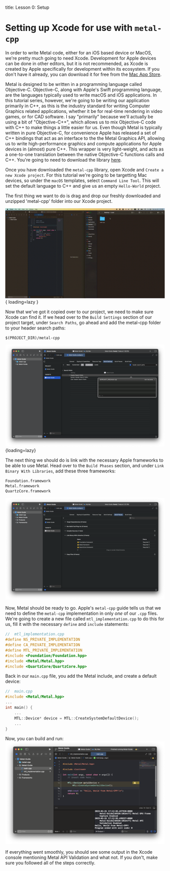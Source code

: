 title: Lesson 0: Setup

# Setting up Xcode for use with `metal-cpp`

In order to write Metal code, either for an iOS based device or MacOS, we're pretty much going to need Xcode. Development for Apple devices can be done in other editors, but it is not recommended, as Xcode is created by Apple specifically for development within its ecosystem. If you don't have it already, you can download it for free from the [Mac App Store](https://apps.apple.com/us/app/xcode/id497799835?mt=12). 

Metal is designed to be written in a programming language called Objective-C. Objective-C, along with Apple's Swift programming language, are the languages typically used to write macOS and iOS applications. In this tutorial series, however, we're going to be writing our application primarily in C++, as this is the industry standard for writing Computer Graphics related applications, whether it be for real-time rendering in video games, or for CAD software. I say "primarily" because we'll actually be using a bit of "Objective-C++", which allows us to mix Objective-C code with C++ to make things a little easier for us. Even though Metal is typically written in pure Objective-C, for convenience Apple has released a set of C++ bindings that act as an interface to the the Metal Graphics API, allowing us to write high-performance graphics and compute applications for Apple devices in (almost) pure C++. This wrapper is very light-weight, and acts as a one-to-one translation between the native Objective-C functions calls and C++. You're going to need to download the library [here](https://developer.apple.com/metal/cpp/).

Once you have downloaded the `metal-cpp` library, open Xcode and `Create a new Xcode project`. For this tutorial we're going to be targetting Mac devices, so under the `macOS` templates, select `Command Line Tool`. This will set the default language to C++ and give us an empty `Hello-World` project.

The first thing we want to do is drag and drop our freshly downloaded and unzipped 'metal-cpp' folder into our Xcode project.

![image](/images/metal-cpp.gif){ loading=lazy }

Now that we've got it copied over to our project, we need to make sure Xcode can find it. If we head over to the `Build Settings` section of our project target, under `Search Paths`, go ahead and add the metal-cpp folder to your header search paths:
````
$(PROJECT_DIR)/metal-cpp
````

![header](/images/header_search_paths.png){loading=lazy}

The next thing we should do is link with the necessary Apple frameworks to be able to use Metal. Head over to the `Build Phases` section, and under `Link Binary With Libraries`, add these three frameworks:
````
Foundation.framework
Metal.framework
QuartzCore.framework
````

![linking](/images/linking.png)

Now, Metal should be ready to go. Apple's `metal-cpp` guide tells us that we need to define the `metal-cpp` implementation in only *one* of our `.cpp` files. We're going to create a new file called `mtl_implementation.cpp` to do this for us, fill it with the necessary `define` and `include` statements:

````cpp
//  mtl_implementation.cpp
#define NS_PRIVATE_IMPLEMENTATION
#define CA_PRIVATE_IMPLEMENTATION
#define MTL_PRIVATE_IMPLEMENTATION
#include <Foundation/Foundation.hpp>
#include <Metal/Metal.hpp>
#include <QuartzCore/QuartzCore.hpp>
````

Back in our `main.cpp` file, you add the Metal include, and create a default device:

````cpp
//  main.cpp
#include <Metal/Metal.hpp>
...
int main() {
    ...
    MTL::Device* device = MTL::CreateSystemDefaultDevice();
    ...
}
````
Now, you can build and run:
![ready](/images/ready.png)

If everything went smoothly, you should see some output in the Xcode console mentioning Metal API Validation and what not. If you don't, make sure you followed all of the steps correctly.
